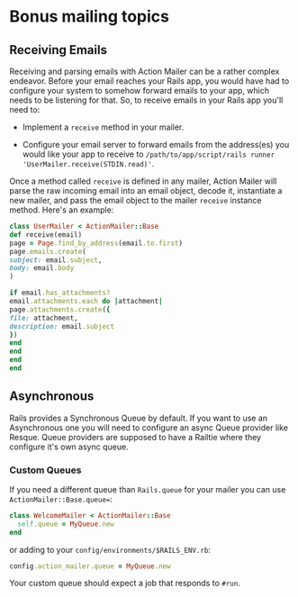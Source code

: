 # Bonus mailing topics

## Receiving Emails

Receiving and parsing emails with Action Mailer can be a rather
complex endeavor. Before your email reaches your Rails app, you would
have had to configure your system to somehow forward emails to your
app, which needs to be listening for that. So, to receive emails in
your Rails app you'll need to:

* Implement a `receive` method in your mailer.

* Configure your email server to forward emails from the address(es)
you would like your app to receive to `/path/to/app/script/rails
runner 'UserMailer.receive(STDIN.read)'`.

Once a method called `receive` is defined in any mailer, Action Mailer
will parse the raw incoming email into an email object, decode it,
instantiate a new mailer, and pass the email object to the mailer
`receive` instance method. Here's an example:

```ruby
class UserMailer < ActionMailer::Base
def receive(email)
page = Page.find_by_address(email.to.first)
page.emails.create(
subject: email.subject,
body: email.body
)

if email.has_attachments?
email.attachments.each do |attachment|
page.attachments.create({
file: attachment,
description: email.subject
})
end
end
end
end
```

## Asynchronous

Rails provides a Synchronous Queue by default. If you want to use an
Asynchronous one you will need to configure an async Queue provider
like Resque. Queue providers are supposed to have a Railtie where they
configure it's own async queue.

### Custom Queues

If you need a different queue than `Rails.queue` for your mailer you
can use `ActionMailer::Base.queue=`:

```ruby
class WelcomeMailer < ActionMailer::Base
  self.queue = MyQueue.new
end
```

or adding to your `config/environments/$RAILS_ENV.rb`:

```ruby
config.action_mailer.queue = MyQueue.new
```

Your custom queue should expect a job that responds to `#run`.
